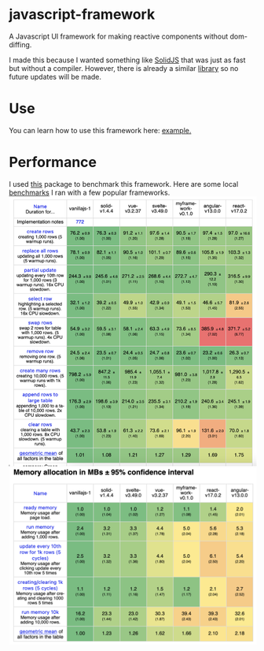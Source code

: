 # javascript-framework

A Javascript UI framework for making reactive components without dom-diffing.

I made this because I wanted something like [SolidJS](https://github.com/solidjs/solid) that was just as fast
but without a compiler. However, there is already a similar [library](https://github.com/luwes/sinuous) so no future
updates will be made.

Use
===
You can learn how to use this framework here: [example.](example/example.js)

Performance
===
I used [this](https://github.com/krausest/js-framework-benchmark) package to benchmark this framework.
Here are some local [benchmarks](benchmarks.html) I ran with a few popular frameworks.
![speed benchmarks](speed-benchmarks.png)
![memory benchmarks](memory-benchmarks.png)
